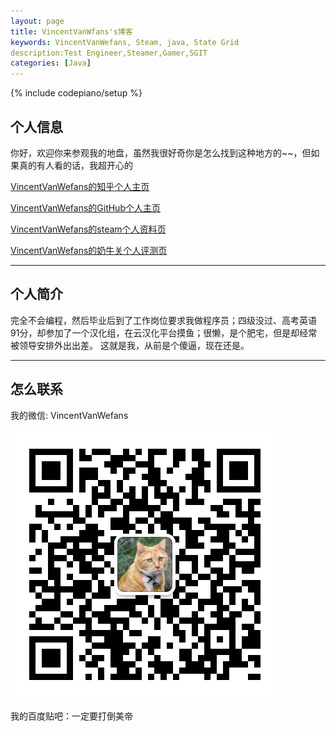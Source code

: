 ```yaml
---
layout: page
title: VincentVanWfans's博客
keywords: VincentVanWefans, Steam, java, State Grid
description:Test Engineer,Steamer,Gamer,SGIT
categories: [Java]
---
```

{% include codepiano/setup %}

## 个人信息

你好，欢迎你来参观我的地盘，虽然我很好奇你是怎么找到这种地方的~~，但如果真的有人看的话，我超开心的

[VincentVanWefans的知乎个人主页](https://www.zhihu.com/people/VincentVanWefans/activities)

[VincentVanWefans的GitHub个人主页](https://github.com/VincentVanWefans )

[VincentVanWefans的steam个人资料页](https://steamcommunity.com/id/326560253/)

[VincentVanWefans的奶牛关个人评测页](https://cowlevel.net/people/Vanwefans/)

---

## 个人简介

完全不会编程，然后毕业后到了工作岗位要求我做程序员；四级没过、高考英语91分，却参加了一个汉化组，在云汉化平台摸鱼；很懒，是个肥宅，但是却经常被领导安排外出出差。
这就是我，从前是个傻逼，现在还是。

---

## 怎么联系

我的微信: VincentVanWefans 

<img src="/image/weixin.jpg" />

我的百度贴吧：一定要打倒美帝

<br />

<div id="comment-hook">
<!-- 多说评论框 start -->
	<div class="ds-thread" data-thread-key="88888" data-title="{{ page.title }}" data-url="VincentVanWefans.github.io{{ page.url }}"></div>
<!-- 多说评论框 end -->
<!-- 多说公共JS代码 start (一个网页只需插入一次) -->
<script type="text/javascript">
var duoshuoQuery = {short_name:"VincentVanWefans"};
	(function() {
		var ds = document.createElement('script');
		ds.type = 'text/javascript';ds.async = true;
		ds.src = (document.location.protocol == 'https:' ? 'https:' : 'http:') + '//static.duoshuo.com/embed.js';
		ds.charset = 'UTF-8';
		(document.getElementsByTagName('head')[0] 
		 || document.getElementsByTagName('body')[0]).appendChild(ds);
	})();
	</script>
<!-- 多说公共JS代码 end -->
</div>
